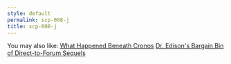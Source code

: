 ```yaml
---
style: default
permalink: scp-008-j
title: scp-008-j
---
```

You may also like:
[What Happened Beneath Cronos](http://scp-wiki.net/what-happened-beneath-cronos)
[Dr. Edison's Bargain Bin of Direct-to-Forum Sequels](http://scp-wiki.net/bargain-bin-of-direct-to-forum-sequels)